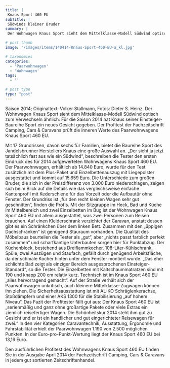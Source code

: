 ```yaml
---
title: |
 Knaus Sport 460 EU
subTitle: |
 Südwinds kleiner Bruder
summary: |
 Der Wohnwagen Knaus Sport sieht dem Mittelklasse-Modell Südwind optisch zum Verwechseln ähnlich: Für die Saison 2014 hat Knaus seiner Einsteiger-Baureihe Sport ein neues Gesicht gegeben. Der Profitest der Fachzeitschrift Camping, Cars & Caravans prüft die inneren Werte des Paarwohnwagens Knaus Sport 460 EU.

# post thumb
image: '/images/items/140414-Knaus-Sport-460-EU-a_kl.jpg'

# taxonomies
categories: 
  - 'Paarwohnwagen'
  - 'Wohnwagen'
tags:
  - ''

# post type
type: "post"
---
```


<!--[if gte mso 9]><xml> <w:WordDocument> <w:View>Normal</w:View> <w:Zoom>0</w:Zoom> <w:TrackMoves /> <w:TrackFormatting /> <w:HyphenationZone>21</w:HyphenationZone> <w:PunctuationKerning /> <w:ValidateAgainstSchemas /> <w:SaveIfXMLInvalid>false</w:SaveIfXMLInvalid> <w:IgnoreMixedContent>false</w:IgnoreMixedContent> <w:AlwaysShowPlaceholderText>false</w:AlwaysShowPlaceholderText> <w:DoNotPromoteQF /> <w:LidThemeOther>DE</w:LidThemeOther> <w:LidThemeAsian>X-NONE</w:LidThemeAsian> <w:LidThemeComplexScript>X-NONE</w:LidThemeComplexScript> <w:Compatibility> <w:BreakWrappedTables /> <w:SnapToGridInCell /> <w:WrapTextWithPunct /> <w:UseAsianBreakRules /> <w:DontGrowAutofit /> <w:SplitPgBreakAndParaMark /> <w:DontVertAlignCellWithSp /> <w:DontBreakConstrainedForcedTables /> <w:DontVertAlignInTxbx /> <w:Word11KerningPairs /> <w:CachedColBalance /> </w:Compatibility> <m:mathPr> <m:mathFont m:val="Cambria Math" /> <m:brkBin m:val="before" /> <m:brkBinSub m:val="--" /> <m:smallFrac m:val="off" /> <m:dispDef /> <m:lMargin m:val="0" /> <m:rMargin m:val="0" /> <m:defJc m:val="centerGroup" /> <m:wrapIndent m:val="1440" /> <m:intLim m:val="subSup" /> <m:naryLim m:val="undOvr" /> </m:mathPr></w:WordDocument> </xml><![endif]-->

<!--[if gte mso 10]> <style> /* Style Definitions */ table.MsoNormalTable {mso-style-name:"Normale Tabelle"; mso-tstyle-rowband-size:0; mso-tstyle-colband-size:0; mso-style-noshow:yes; mso-style-priority:99; mso-style-qformat:yes; mso-style-parent:""; mso-padding-alt:0cm 5.4pt 0cm 5.4pt; mso-para-margin-top:0cm; mso-para-margin-right:0cm; mso-para-margin-bottom:10.0pt; mso-para-margin-left:0cm; line-height:115%; mso-pagination:widow-orphan; font-size:11.0pt; font-family:"Calibri","sans-serif"; mso-ascii-font-family:Calibri; mso-ascii-theme-font:minor-latin; mso-fareast-font-family:"Times New Roman"; mso-fareast-theme-font:minor-fareast; mso-hansi-font-family:Calibri; mso-hansi-theme-font:minor-latin;} </style> <![endif]-->

Saison 2014; Originaltext: Volker Stallmann, Fotos: Dieter S. Heinz. Der Wohnwagen Knaus Sport sieht dem Mittelklasse-Modell Südwind optisch zum Verwechseln ähnlich: Für die Saison 2014 hat Knaus seiner Einsteiger-Baureihe Sport ein neues Gesicht gegeben. Der Profitest der Fachzeitschrift Camping, Cars & Caravans prüft die inneren Werte des Paarwohnwagens Knaus Sport 460 EU.

Mit 17 Grundrissen, davon sechs für Familien, bietet die Baureihe Sport des Jandelsbrunner Herstellers Knaus eine große Auswahl an. „Der sieht ja jetzt tatsächlich fast aus wie ein Südwind“, beschreiben die Tester den ersten Eindruck des für 2014 aufgewerteten Wohnwagens Knaus Sport 460 EU. Der Paarwohnwagen, erhältlich ab 14.840 Euro, wurde für den Test zusätzlich mit dem Plus-Paket und Einzelbettenauszug mit Liegepolster ausgestattet und kommt auf 15.659 Euro. Die Unterschiede zum großen Bruder, die sich in der Preisdifferenz von 3.000 Euro niederschlagen, zeigen sich beim Blick auf die Details wie das vergleichsweise einfache Kantenprofil mit Kederschiene für das Vorzelt oder die Aufbautür ohne Fenster. Der Grundriss ist „für den recht kleinen Wagen sehr gut geschnitten“, finden die Profis. Mit der Sitzgruppe im Heck, Bad und Küche im Mittelbereich und zwei Einzelbetten im Bug ist der Wohnwagen Knaus Sport 460 EU mit allem ausgestattet, was zwei Personen zum Reisen brauchen. Auf einen Kleiderschrank verzichtet der Caravan, anstatt dessen gibt es ein Schränkchen über dem linken Bett. Zusammen mit den „üppigen Dachschränken“ ist genügend Stauraum vorhanden. Die Qualität des Möbelbaus beurteilen die Tester als „gut“, aber „nichts passt farblich perfekt zusammen“ und scharfkantige Unterbauten sorgen hier für Punktabzug. Der Küchenblock, bestehend aus Dreiflammkocher, 108-Liter-Kühlschrank, Spüle, zwei Auszügen und Staufach, gefällt durch genügend Arbeitsfläche, da der schmale Kocher hinten unter dem Fenster montiert wurde. „Das eher schlichte Bad zeigt als einziger Bereich ausgesprochenen Einsteiger-Standard“, so die Tester. Die Einzelbetten mit Kaltschaummatratzen sind mit 190 und knapp 200 cm relativ kurz. Technisch ist im Knaus Sport 460 EU „alles hervorragend gemacht“. Auf der Straße verhält sich der Paarwohnwagen unkritisch, auch kleinere Mittelklasse-Zugwagen können ihn ziehen. Die Sicherheitsausstattung ist mit AL-KO Schräglenkerachse, Stoßdämpfern und einer AKS 1300 für die Stabilisierung „auf hohem Niveau“. Das Fazit der Profitester fällt gut aus: Der Knaus Sport 460 EU ist „serienmäßig und ganz ohne großartige Pakete oder viele Extras ein ziemlich reisefertiger Wagen. Die Schönheitskur 2014 steht ihm gut zu Gesicht und er ist ein handlicher und gut eingerichteter Reisewagen für zwei.“ In den vier Kategorien Caravantechnik, Ausstattung, Ergonomie und Fahrstabilität erhielt der Paarwohnwagen 1.190 von 2.500 möglichen Punkten. In der Euro-pro-Punkt-Wertung liegt der Knaus Sport 460 EU bei 13,16 Euro.

Den ausführlichen Profitest des Wohnwagens Knaus Sport 460 EU finden Sie in der Ausgabe April 2014 der Fachzeitschrift Camping, Cars & Caravans in jedem gut sortierten Zeitschriftenhandel.